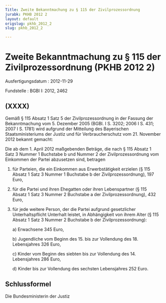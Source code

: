 ```yaml
---
Title: Zweite Bekanntmachung zu § 115 der Zivilprozessordnung
jurabk: PKHB 2012 2
layout: default
origslug: pkhb_2012_2
slug: pkhb_2012_2

---
```


# Zweite Bekanntmachung zu § 115 der Zivilprozessordnung (PKHB 2012 2)

Ausfertigungsdatum
:   2012-11-29

Fundstelle
:   BGBl I: 2012, 2462

## (XXXX)

Gemäß § 115 Absatz 1 Satz 5 der Zivilprozessordnung in der Fassung der
Bekanntmachung vom 5. Dezember 2005 (BGBl. I S. 3202; 2006 I S. 431;
2007 I S. 1781) wird aufgrund der Mitteilung des Bayerischen
Staatsministeriums der Justiz und für Verbraucherschutz vom 21.
November 2012 bekannt gemacht:

Die ab dem 1. April 2012 maßgebenden Beträge, die nach § 115 Absatz 1
Satz 3 Nummer 1 Buchstabe b und Nummer 2 der Zivilprozessordnung vom
Einkommen der Partei abzusetzen sind, betragen

1.  für Parteien, die ein Einkommen aus Erwerbstätigkeit erzielen (§ 115
    Absatz 1 Satz 3 Nummer 1 Buchstabe b der Zivilprozessordnung), 197
    Euro,


2.  für die Partei und ihren Ehegatten oder ihren Lebenspartner (§ 115
    Absatz 1 Satz 3 Nummer 2 Buchstabe a der Zivilprozessordnung), 432
    Euro,


3.  für jede weitere Person, der die Partei aufgrund gesetzlicher
    Unterhaltspflicht Unterhalt leistet, in Abhängigkeit von ihrem Alter
    (§ 115 Absatz 1 Satz 3 Nummer 2 Buchstabe b der Zivilprozessordnung):

    a)  Erwachsene 345 Euro,


    b)  Jugendliche vom Beginn des 15. bis zur Vollendung des 18. Lebensjahres
        326 Euro,


    c)  Kinder vom Beginn des siebten bis zur Vollendung des 14. Lebensjahres
        286 Euro,


    d)  Kinder bis zur Vollendung des sechsten Lebensjahres 252 Euro.

## Schlussformel

Die Bundesministerin der Justiz

